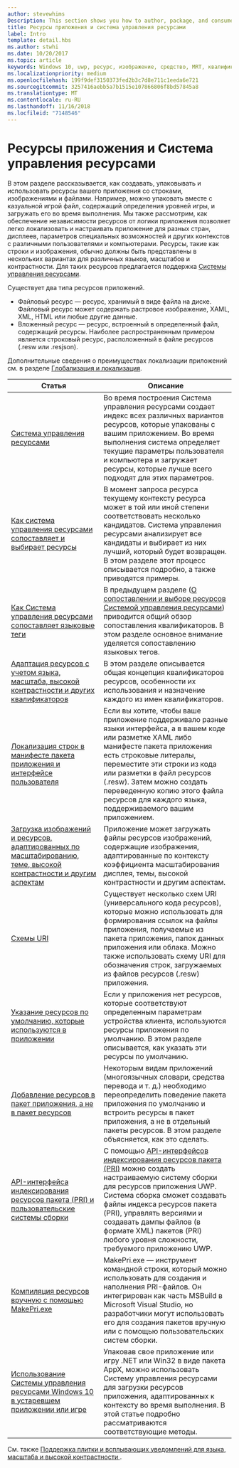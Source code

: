 ```yaml
---
author: stevewhims
Description: This section shows you how to author, package, and consume your app's string, image, and file resources.
title: Ресурсы приложения и система управления ресурсами
label: Intro
template: detail.hbs
ms.author: stwhi
ms.date: 10/20/2017
ms.topic: article
keywords: Windows 10, uwp, ресурс, изображение, средство, MRT, квалификатор
ms.localizationpriority: medium
ms.openlocfilehash: 199f9def3150373fed2b3c7d8e711c1eeda6e721
ms.sourcegitcommit: 3257416aebb5a7b1515e107866806f8bd57845a8
ms.translationtype: MT
ms.contentlocale: ru-RU
ms.lasthandoff: 11/16/2018
ms.locfileid: "7148546"
---
```

# <a name="app-resources-and-the-resource-management-system"></a>Ресурсы приложения и Система управления ресурсами


В этом разделе рассказывается, как создавать, упаковывать и использовать ресурсы вашего приложения со строками, изображениями и файлами. Например, можно упаковать вместе с казуальной игрой файл, содержащий определения уровней игры, и загружать его во время выполнения. Мы также рассмотрим, как обеспечение независимости ресурсов от логики приложения позволяет легко локализовать и настраивать приложение для разных стран, дисплеев, параметров специальных возможностей и других контекстов с различными пользователями и компьютерами. Ресурсы, такие как строки и изображения, обычно должны быть представлены в нескольких вариантах для различных языков, масштабов и контрастности. Для таких ресурсов предлагается поддержка [Системы управления ресурсами](resource-management-system.md).

Существует два типа ресурсов приложений.
- Файловый ресурс — ресурс, хранимый в виде файла на диске. Файловый ресурс может содержать растровое изображение, XAML, XML, HTML или любые другие данные.
- Вложенный ресурс — ресурс, встроенный в определенный файл, содержащий ресурсы. Наиболее распространенным примером является строковый ресурс, расположенный в файле ресурсов (.resw или .resjson).

Дополнительные сведения о преимуществах локализации приложений см. в разделе [Глобализация и локализация](../design/globalizing/globalizing-portal.md).

| Статья | Описание |
|---------|-------------|
| [Система управления ресурсами](resource-management-system.md) | Во время построения Система управления ресурсами создает индекс всех различных вариантов ресурсов, которые упакованы с вашим приложением. Во время выполнения система определяет текущие параметры пользователя и компьютера и загружает ресурсы, которые лучше всего подходят для этих параметров. |
| [Как система управления ресурсами сопоставляет и выбирает ресурсы](how-rms-matches-and-chooses-resources.md) | В момент запроса ресурса текущему контексту ресурса может в той или иной степени соответствовать несколько кандидатов. Система управления ресурсами анализирует все кандидаты и выбирает из них лучший, который будет возвращен. В этом разделе этот процесс описывается подробно, а также приводятся примеры. |
| [Как Система управления ресурсами сопоставляет языковые теги](how-rms-matches-lang-tags.md) | В предыдущем разделе ([О сопоставлении и выборе ресурсов Системой управления ресурсами](how-rms-matches-and-chooses-resources.md)) приводится общий обзор сопоставления квалификаторов. В этом разделе основное внимание уделяется сопоставлению языковых тегов. |
| [Адаптация ресурсов с учетом языка, масштаба, высокой контрастности и других квалификаторов](tailor-resources-lang-scale-contrast.md) | В этом разделе описывается общая концепция квалификаторов ресурсов, особенности их использования и назначение каждого из имен квалификаторов. |
| [Локализация строк в манифесте пакета приложения и интерфейсе пользователя](localize-strings-ui-manifest.md) | Если вы хотите, чтобы ваше приложение поддерживало разные языки интерфейса, а в вашем коде или разметке XAML либо манифесте пакета приложения есть строковые литералы, переместите эти строки из кода или разметки в файл ресурсов (.resw). Затем можно создать переведенную копию этого файла ресурсов для каждого языка, поддерживаемого вашим приложением. |
| [Загрузка изображений и ресурсов, адаптированных по масштабированию, теме, высокой контрастности и другим аспектам](images-tailored-for-scale-theme-contrast.md) | Приложение может загружать файлы ресурсов изображений, содержащие изображения, адаптированные по контексту коэффициента масштабирования дисплея, темы, высокой контрастности и другим аспектам. |
| [Схемы URI](uri-schemes.md) | Существует несколько схем URI (универсального кода ресурсов), которые можно использовать для формирования ссылок на файлы приложения, получаемые из пакета приложения, папок данных приложения или облака. Можно также использовать схему URI для обозначения строк, загружаемых из файлов ресурсов (.resw) приложения. |
| [Указание ресурсов по умолчанию, которые используются в приложении](specify-default-resources-installed.md) | Если у приложения нет ресурсов, которые соответствуют определенным параметрам устройства клиента, используются ресурсы приложения по умолчанию. В этом разделе описывается, как указать эти ресурсы по умолчанию. |
| [Добавление ресурсов в пакет приложения, а не в пакет ресурсов](build-resources-into-app-package.md) | Некоторым видам приложений (многоязычных словари, средства перевода и т. д.) необходимо переопределить поведение пакета приложения по умолчанию и встроить ресурсы в пакет приложения, а не в отдельный пакеты ресурсов. В этом разделе объясняется, как это сделать. |
| [API-интерфейса индексирования ресурсов пакета (PRI) и пользовательские системы сборки](pri-apis-custom-build-systems.md) | С помощью [API-интерфейсов индексирования ресурсов пакета (PRI)](https://msdn.microsoft.com/library/windows/desktop/mt845690) можно создать настраиваемую систему сборки для ресурсов приложения UWP. Система сборка сможет создавать файлы индекса ресурсов пакета (PRI), управлять версиями и создавать дампы файлов (в формате XML) пакетов (PRI) любого уровня сложности, требуемого приложению UWP. |
| [Компиляция ресурсов вручную с помощью MakePri.exe](compile-resources-manually-with-makepri.md) | MakePri.exe — инструмент командной строки, который можно использовать для создания и наполнения PRI-файлов. Он интегрирован как часть MSBuild в Microsoft Visual Studio, но разработчики могут использовать его для создания пакетов вручную или с помощью пользовательских систем сборки. |
| [Использование Системы управления ресурсами Windows 10 в устаревшем приложении или игре](using-mrt-for-converted-desktop-apps-and-games.md) | Упаковав свое приложение или игру .NET или Win32 в виде пакета AppX, можно использовать Систему управления ресурсами для загрузки ресурсов приложения, адаптированных к контексту во время выполнения. В этой статье подробно рассматриваются соответствующие методы. |

См. также [Поддержка плитки и всплывающих уведомлений для языка, масштаба и высокой контрастности ](../design/shell/tiles-and-notifications/tile-toast-language-scale-contrast.md).
